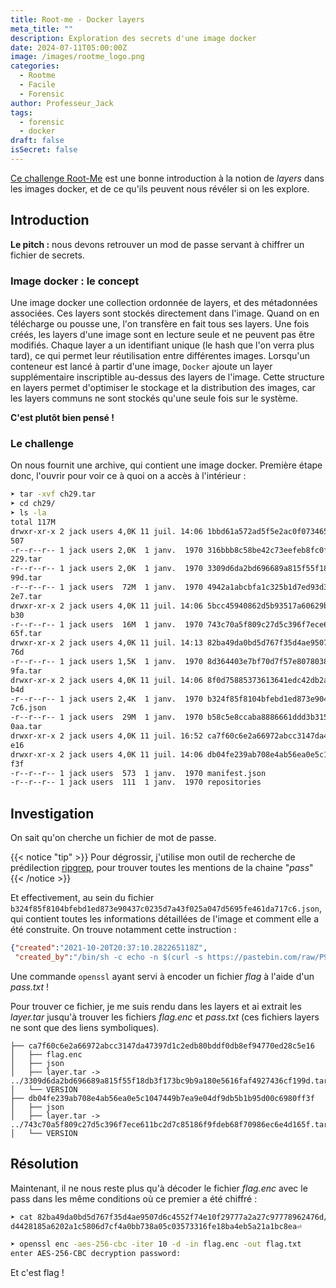 ```yaml
---
title: Root-me - Docker layers
meta_title: ""
description: Exploration des secrets d'une image docker
date: 2024-07-11T05:00:00Z
image: /images/rootme_logo.png
categories:
  - Rootme
  - Facile
  - Forensic
author: Professeur_Jack
tags:
  - forensic
  - docker
draft: false
isSecret: false
---
```


[Ce challenge Root-Me](https://www.root-me.org/fr/Challenges/Forensic/Docker-layers?lang=fr) est une bonne introduction à la notion de *layers* dans les images docker, et de ce qu'ils peuvent nous révéler si on les explore.

## Introduction

**Le pitch :** nous devons retrouver un mod de passe servant à chiffrer un fichier de secrets.

### Image docker : le concept

Une image docker une collection ordonnée de layers, et des métadonnées associées.
Ces layers sont stockés directement dans l'image. Quand on en télécharge ou pousse une, l'on transfère en fait tous ses layers.
Une fois créés, les layers d'une image sont en lecture seule et ne peuvent pas être modifiés. Chaque layer a un identifiant unique (le hash que l'on verra plus tard), ce qui permet leur réutilisation entre différentes images.
Lorsqu'un conteneur est lancé à partir d'une image, `Docker` ajoute un layer supplémentaire inscriptible au-dessus des layers de l'image.
Cette structure en layers permet d'optimiser le stockage et la distribution des images, car les layers communs ne sont stockés qu'une seule fois sur le système.

**C'est plutôt bien pensé !**

### Le challenge

On nous fournit une archive, qui contient une image docker.
Première étape donc, l'ouvrir pour voir ce à quoi on a accès à l'intérieur :

```sh
➤ tar -xvf ch29.tar
➤ cd ch29/
➤ ls -la
total 117M
drwxr-xr-x 2 jack users 4,0K 11 juil. 14:06 1bbd61a572ad5f5e2ac0f073465d10dc1c94a71359b0adfd2c105be4c1cb2
507
-r--r--r-- 1 jack users 2,0K  1 janv.  1970 316bbb8c58be42c73eefeb8fc0fdc6abb99bf3d5686dd5145fc7bb2f32790
229.tar
-r--r--r-- 1 jack users 2,0K  1 janv.  1970 3309d6da2bd696689a815f55f18db3f173bc9b9a180e5616faf4927436cf1
99d.tar
-r--r--r-- 1 jack users  72M  1 janv.  1970 4942a1abcbfa1c325b1d7ed93d3cf6020f555be706672308a4a4a6b6d631d
2e7.tar
drwxr-xr-x 2 jack users 4,0K 11 juil. 14:06 5bcc45940862d5b93517a60629b05c844df751c9187a293d982047f01615c
b30
-r--r--r-- 1 jack users  16M  1 janv.  1970 743c70a5f809c27d5c396f7ece611bc2d7c85186f9fdeb68f70986ec6e4d1
65f.tar
drwxr-xr-x 2 jack users 4,0K 11 juil. 14:13 82ba49da0bd5d767f35d4ae9507d6c4552f74e10f29777a2a27c977789624
76d
-r--r--r-- 1 jack users 1,5K  1 janv.  1970 8d364403e7bf70d7f57e807803892edf7304760352a397983ecccb3e76ca3
9fa.tar
drwxr-xr-x 2 jack users 4,0K 11 juil. 14:06 8f0d75885373613641edc42db2a0007684a0e5de14c6f854e365c61f292f3
b4d
-r--r--r-- 1 jack users 2,4K  1 janv.  1970 b324f85f8104bfebd1ed873e90437c0235d7a43f025a047d5695fe461da71
7c6.json
-r--r--r-- 1 jack users  29M  1 janv.  1970 b58c5e8ccaba8886661ddd3b315989f5cf7839ea06bbe36547c6f49993b0d
0aa.tar
drwxr-xr-x 2 jack users 4,0K 11 juil. 16:52 ca7f60c6e2a66972abcc3147da47397d1c2edb80bddf0db8ef94770ed28c5
e16
drwxr-xr-x 2 jack users 4,0K 11 juil. 14:06 db04fe239ab708e4ab56ea0e5c1047449b7ea9e04df9db5b1b95d00c6980f
f3f
-r--r--r-- 1 jack users  573  1 janv.  1970 manifest.json
-r--r--r-- 1 jack users  111  1 janv.  1970 repositories
```

## Investigation

On sait qu'on cherche un fichier de mot de passe.

{{< notice "tip" >}} Pour dégrossir, j'utilise mon outil de recherche de prédilection [ripgrep](https://github.com/BurntSushi/ripgrep), pour trouver toutes les mentions de la chaine "*pass*" {{< /notice >}}

Et effectivement, au sein du fichier `b324f85f8104bfebd1ed873e90437c0235d7a43f025a047d5695fe461da717c6.json`, qui contient toutes les informations détaillées de l'image et comment elle a été construite. 
On trouve notamment cette instruction :
```json
{"created":"2021-10-20T20:37:10.282265118Z",
 "created_by":"/bin/sh -c echo -n $(curl -s https://pastebin.com/raw/P9Nkw866) | openssl enc -aes-256-cbc -iter 10 -pass pass:$(cat /pass.txt) -out flag.enc"}
```

Une commande `openssl` ayant servi à encoder un fichier *flag* à l'aide d'un *pass.txt* !

Pour trouver ce fichier, je me suis rendu dans les layers et ai extrait les *layer.tar* jusqu'à trouver les fichiers *flag.enc* et *pass.txt* (ces fichiers layers ne sont que des liens symboliques).
```
├── ca7f60c6e2a66972abcc3147da47397d1c2edb80bddf0db8ef94770ed28c5e16
│   ├── flag.enc
│   ├── json
│   ├── layer.tar -> ../3309d6da2bd696689a815f55f18db3f173bc9b9a180e5616faf4927436cf199d.tar
│   └── VERSION
├── db04fe239ab708e4ab56ea0e5c1047449b7ea9e04df9db5b1b95d00c6980ff3f
│   ├── json
│   ├── layer.tar -> ../743c70a5f809c27d5c396f7ece611bc2d7c85186f9fdeb68f70986ec6e4d165f.tar
│   └── VERSION

```

## Résolution

Maintenant, il ne nous reste plus qu'à décoder le fichier *flag.enc* avec le pass dans les même conditions où ce premier a été chiffré :
```sh
➤ cat 82ba49da0bd5d767f35d4ae9507d6c4552f74e10f29777a2a27c97778962476d/pass.txt 
d4428185a6202a1c5806d7cf4a0bb738a05c03573316fe18ba4eb5a21a1bc8ea⏎   

➤ openssl enc -aes-256-cbc -iter 10 -d -in flag.enc -out flag.txt
enter AES-256-CBC decryption password:
```

Et c'est flag !
